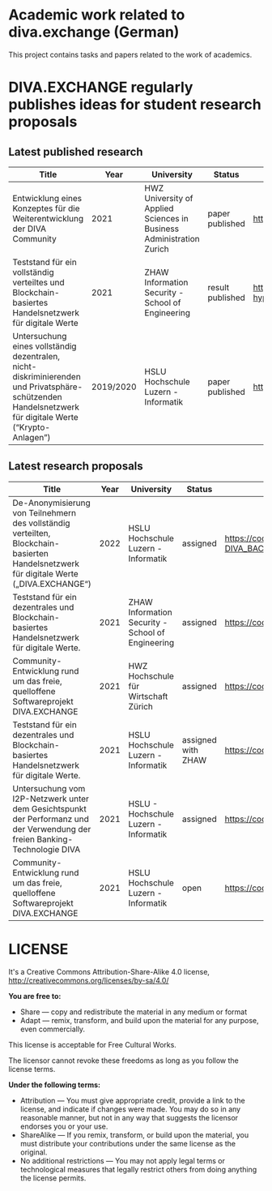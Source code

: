 # Academic work related to diva.exchange (German)

This project contains tasks and papers related to the work of academics.

# DIVA.EXCHANGE regularly publishes ideas for student research proposals

## Latest published research

| Title | Year | University |  Status   | File  |
| ------ | ------ | ------ | ------ | ------ |
|Entwicklung eines Konzeptes für die Weiterentwicklung der DIVA Community| 2021 | HWZ University of Applied Sciences in Business Administration Zurich|paper published|https://codeberg.org/diva.exchange/academia/src/branch/main/research_studies/2021/HWZ_study_results_community_canvas|
| Teststand für ein vollständig verteiltes und Blockchain-basiertes Handelsnetzwerk für digitale Werte| 2021 | ZHAW Information Security - School of Engineering|result published|https://codeberg.org/diva.exchange/academia/src/branch/main/research_studies/2021/BA-ZHAW-2021-blockchain-hyperledger-iroha/BA.pdf|
| Untersuchung eines vollständig dezentralen, nicht-diskriminierenden und Privatsphäre-schützenden Handelsnetzwerk für digitale Werte (“Krypto-Anlagen”)| 2019/2020 | HSLU Hochschule Luzern - Informatik|paper published|https://codeberg.org/diva.exchange/academia/src/branch/main/research_studies/2020|

## Latest research proposals

| Title | Year | University |  Status   | File  |
| ------ | ------ | ------ | ------ | ------ |
| De-Anonymisierung von Teilnehmern des vollständig verteilten, Blockchain-basierten Handelsnetzwerk für digitale Werte („DIVA.EXCHANGE“)| 2022|HSLU Hochschule Luzern - Informatik|assigned|https://codeberg.org/diva.exchange/academia/src/branch/main/research_proposals/HSLU_2021_22_DE-ANONYMISIERUNG-DIVA_BACHELOR_MASTER_HSLU_Antrag%20zur%20Ausschreibung%20einer%20studentischen%20Projektarbeit.pdf|
| Teststand für ein dezentrales und Blockchain-basiertes Handelsnetzwerk für digitale Werte.| 2021 | ZHAW Information Security - School of Engineering |assigned|https://codeberg.org/diva.exchange/academia/src/branch/main/research_proposals/ZHAW_2020_21_TESTSTAND_DIVA_BACHELOR_MASTER.pdf|
| Community-Entwicklung rund um das freie, quelloffene Softwareprojekt DIVA.EXCHANGE| 2021 | HWZ Hochschule für Wirtschaft Zürich  |assigned|https://codeberg.org/diva.exchange/academia/src/branch/main/research_proposals/HWZ_2020_21_COMMUNITY_DEVELOPMENT_DIVA_NPE.pdf|
| Teststand für ein dezentrales und Blockchain-basiertes Handelsnetzwerk für digitale Werte.| 2021 | HSLU Hochschule Luzern - Informatik |assigned with ZHAW|https://codeberg.org/diva.exchange/academia/src/branch/main/research_proposals/HSLU_2020_21_TESTSTAND_DIVA_BACHELOR_MASTER.pdf|
| Untersuchung vom I2P-Netzwerk unter dem Gesichtspunkt der Performanz und der Verwendung der freien Banking-Technologie DIVA| 2021 | HSLU - Hochschule Luzern - Informatik |assigned|https://codeberg.org/diva.exchange/academia/src/branch/main/research_proposals/HSLU_2020_21_I2P_DIVA_BACHELOR_HSLU.pdf|
| Community-Entwicklung rund um das freie, quelloffene Softwareprojekt DIVA.EXCHANGE| 2021 | HSLU Hochschule Luzern - Informatik  |open|https://codeberg.org/diva.exchange/academia/src/branch/main/research_proposals/HSLU_2020_21_COMMUNITY_DEVELOPMENT_DIVA_NPE_ODER_WP.pdf|


# LICENSE
It's a Creative Commons Attribution-Share-Alike 4.0 license, http://creativecommons.org/licenses/by-sa/4.0/

**You are free to:**

* Share — copy and redistribute the material in any medium or format
* Adapt — remix, transform, and build upon the material for any purpose, even commercially.

This license is acceptable for Free Cultural Works.

The licensor cannot revoke these freedoms as long as you follow the license terms.

**Under the following terms:**

* Attribution — You must give appropriate credit, provide a link to the license, and indicate if changes were made. You may do so in any reasonable manner, but not in any way that suggests the licensor endorses you or your use.
* ShareAlike — If you remix, transform, or build upon the material, you must distribute your contributions under the same license as the original.
* No additional restrictions — You may not apply legal terms or technological measures that legally restrict others from doing anything the license permits.




